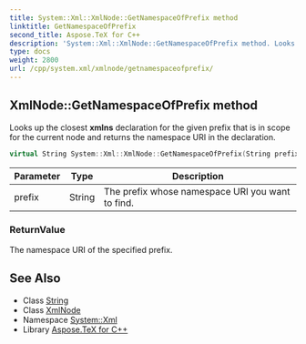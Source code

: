 ```yaml
---
title: System::Xml::XmlNode::GetNamespaceOfPrefix method
linktitle: GetNamespaceOfPrefix
second_title: Aspose.TeX for C++
description: 'System::Xml::XmlNode::GetNamespaceOfPrefix method. Looks up the closest xmlns declaration for the given prefix that is in scope for the current node and returns the namespace URI in the declaration in C++.'
type: docs
weight: 2800
url: /cpp/system.xml/xmlnode/getnamespaceofprefix/
---
```

## XmlNode::GetNamespaceOfPrefix method


Looks up the closest **xmlns** declaration for the given prefix that is in scope for the current node and returns the namespace URI in the declaration.

```cpp
virtual String System::Xml::XmlNode::GetNamespaceOfPrefix(String prefix)
```


| Parameter | Type | Description |
| --- | --- | --- |
| prefix | String | The prefix whose namespace URI you want to find. |

### ReturnValue

The namespace URI of the specified prefix.

## See Also

* Class [String](../../../system/string/)
* Class [XmlNode](../)
* Namespace [System::Xml](../../)
* Library [Aspose.TeX for C++](../../../)
